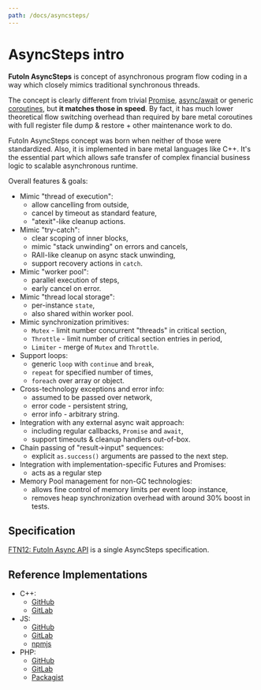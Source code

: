 ```yaml
---
path: /docs/asyncsteps/
---
```


# AsyncSteps intro

**FutoIn AsyncSteps** is concept of asynchronous program flow coding in a way
which closely mimics traditional synchronous threads.

The concept is clearly different from trivial [Promise][], [async/await][await] or
generic [coroutines][], but **it matches those in speed**. By fact, it has much lower
theoretical flow switching overhead than required by bare metal coroutines with
full register file dump & restore + other maintenance work to do.

FutoIn AsyncSteps concept was born when neither of those were standardized. Also, it
is implemented in bare metal languages like C++. It's the essential part which allows
safe transfer of complex financial business logic to scalable asynchronous runtime.

Overall features & goals:

* Mimic "thread of execution":
    - allow cancelling from outside,
    - cancel by timeout as standard feature,
    - "atexit"-like cleanup actions.
* Mimic "try-catch":
    - clear scoping of inner blocks,
    - mimic "stack unwinding" on errors and cancels,
    - RAII-like cleanup on async stack unwinding,
    - support recovery actions in `catch`.
* Mimic "worker pool":
    - parallel execution of steps,
    - early cancel on error.
* Mimic "thread local storage":
    - per-instance `state`,
    - also shared within worker pool.
* Mimic synchronization primitives:
    - `Mutex` - limit number concurrent "threads" in critical section,
    - `Throttle` - limit number of critical section entries in period,
    - `Limiter` - merge of `Mutex` and `Throttle`.
* Support loops:
    - generic `loop` with `continue` and `break`,
    - `repeat` for specified number of times,
    - `foreach` over array or object.
* Cross-technology exceptions and error info:
    - assumed to be passed over network,
    - error code - persistent string,
    - error info - arbitrary string.
* Integration with any external async wait approach:
    - including regular callbacks, `Promise` and `await`,
    - support timeouts & cleanup handlers out-of-box.
* Chain passing of "result->input" sequences:
    - explicit `as.success()` arguments are passed to the next step.
* Integration with implementation-specific Futures and Promises:
    - acts as a regular step
* Memory Pool management for non-GC technologies:
    - allows fine control of memory limits per event loop instance,
    - removes heap synchronization overhead with around 30% boost in tests.

## Specification

[FTN12: FutoIn Async API][FTN12] is a single AsyncSteps specification.

## Reference Implementations

* C++:
    - [GitHub](https://github.com/futoin/core-cpp-ri-asyncsteps)
    - [GitLab](https://gitlab.com/futoin/core/cpp/ri-asyncsteps)
* JS:
    - [GitHub](https://github.com/futoin/core-js-ri-asyncsteps)
    - [GitLab](https://gitlab.com/futoin/core/js/ri-asyncsteps)
    - [npmjs](https://www.npmjs.com/package/futoin-asyncsteps)
* PHP:
    - [GitHub](https://github.com/futoin/core-php-ri-asyncsteps) 
    - [GitLab](https://gitlab.com/futoin/core/php/ri-asyncsteps)
    - [Packagist](https://packagist.org/packages/futoin/core-php-ri-asyncsteps)


[FTN12]: https://specs.futoin.org/final/preview/ftn12_async_api.html
[Promise]: https://www.ecma-international.org/ecma-262/6.0/#sec-promise-objects
[await]: https://tc39.github.io/ecma262/#sec-async-function-definitions
[coroutines]: http://www.boost.org/doc/libs/1_66_0/libs/coroutine/doc/html/coroutine/intro.html

